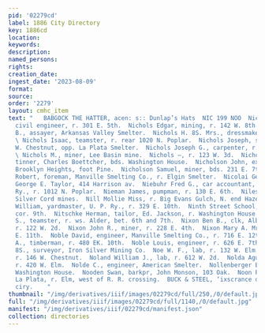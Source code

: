 ```yaml
---
pid: '02279cd'
label: 1886 City Directory
key: 1886cd
location: 
keywords: 
description: 
named_persons: 
rights: 
creation_date: 
ingest_date: '2023-08-09'
format: 
source: 
order: '2279'
layout: cmhc_item
text: "   BABGOCK THE HATTER, acen: s:: Dunlap’s Hats  NIC 199 NOO  Nichols Charles,
  civil engineer, r. 301 E. 5th.  Nichols Edgar, mining, r. 142 W. 8th.  Nichols Harvey
  B., assayer, Arkansas Valley Smelter.  Nichols H. 8S. Mrs., dressmaker, 101 W. 7th.
  \ Nichols Isaac, teamster, r. rear 1020 N. Poplar.  Nichols Joseph, smelter, r.
  W. Chestnut, opp. La Plata Smelter.  Nichols Joseph G., carpenter, r. 4324 E. 5th.
  \ Nichols M., miner, Lee Basin mine.  Nichols —, r. 123 W. 3d.  Nicholson Henry,
  tinner, Charles Boettcher, bds. Washington House.  Nicholson John, expressman, r.
  Brooklyn Heights, foot Pine.  Nicholson Samuel, miner, bds. 231 E. 7th.  Nickel
  Robert, foreman, Manville Smelting Co., r. Elgin Smelter.  Nicolai George L., clk,
  George E. Taylor, 414 Harrison av.  Niebuhr Fred G., car accountant, D. & R. G.
  Ry., r. 1012 N. Poplar.  Nieman James, pumpman, r. 130 E. 6th.  Niles H. C., electrician,
  Silver Cord mines.  Nill Mollie Miss, r. Big Evans Gulch, N. end Hazel.  Nimerick
  William, yardmaster, U. P. Ry., r. 329 E. 10th.  Ninth Street School, Poplar. se.
  cor. 9th.  Nitschke Herman, tailor, Ed. Jackson, r. Washington House.  Nivens William
  S., teamster, r. ws. Alder, bet. 6th and 7th.  Nixon Ben B., clk, Albert Reichle,
  r. 122 W. 2d.  Nixon John R., miner, r. 228 E. 4th.  Nixon Mary A. Mrs., r. 131
  E. 11th.  Noble David, engineer, Manville Smelting Co., r. 716 E. 12th.  Noble Joseph
  A., timberman, r. 480 EK. 10th.  Noble Louis, engineer, r. 626 E. 7th.  Noble L.
  8S., surveyor, Iron Silver Mining Co.  Noe W. F., lab, r. 132 W. Elm.  Nolan Lawrence,
  r. 146 W. Chestnut.  Noland William J., lab, r. 612 W. 2d.  Nolda Agustus, lab,
  r. 420 W. Elm.  Nolde C., engineer, American Smelter.  Nollenberger Ed., clk, bds.
  Washington House.  Nooden Swan, barkpr, John Monson, 103 Oak.  Noon Peter, sampler,
  La Plata, r. Elm, west of R. R. crossing.  BUCK & STEEL, ‘ixscrance orice tn tue
  ciry.    "
thumbnail: "/img/derivatives/iiif/images/02279cd/full/250,/0/default.jpg"
full: "/img/derivatives/iiif/images/02279cd/full/1140,/0/default.jpg"
manifest: "/img/derivatives/iiif/02279cd/manifest.json"
collection: directories
---
```

